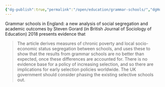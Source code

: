 ```yaml
---
{"dg-publish":true,"permalink":"/open/education/grammar-schools/","dgHomeLink":true,"dgPassFrontmatter":false,"dgShowBacklinks":false,"dgShowLocalGraph":false,"dgShowInlineTitle":false}
---
```




Grammar schools in England: a new analysis of social segregation and academic outcomes by Steven Gorard (in British Journal of Sociology of Education) 2018 presents evidence that

> The article derives measures of chronic poverty and local socio-economic status segregation between schools, and uses these to show that the results from grammar schools are no better than expected, once these differences are accounted for. There is no evidence base for a policy of increasing selection, and so there are implications for early selection policies worldwide. The UK government should consider phasing the existing selective schools out.